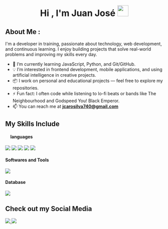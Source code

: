 <h1 align="center">Hi , I'm Juan José <img src="https://gifs.org.es/gifs/2020/09/7215/gif-para-saludar.gif" width="35"></h1>

## About Me : 
I'm a developer in training, passionate about technology, web development, and continuous learning. I enjoy building projects that solve real-world problems and improving my skills every day.

- 🌱 I’m currently learning JavaScript, Python, and Git/GitHub.
- 💡 I’m interested in frontend development, mobile applications, and using artificial intelligence in creative projects.
- 📦 I work on personal and educational projects — feel free to explore my repositories.
- ⚡ Fun fact: I often code while listening to lo-fi beats or bands like The Neighbourhood and Godspeed You! Black Emperor.
- 📫 You can reach me at **jcarosilva740@gmail.com**
  
## My Skills Include

<h4>
<picture> <img src = "https://github.com/7oSkaaa/7oSkaaa/blob/main/Images/Programming_Languages.gif?raw=true" width = 13px>  </picture> languages
</h4>
<span> 
  <img src="https://img.shields.io/badge/HTML5-E34F26?style=for-the-badge&logo=html5&logoColor=white">
  <img src="https://img.shields.io/badge/CSS3-1572B6?style=for-the-badge&logo=css3&logoColor=white">
  <img src="https://img.shields.io/badge/JavaScript-F7DF1E?style=for-the-badge&logo=javascript&logoColor=black">
  <img src="https://img.shields.io/badge/PHP-777BB4?style=for-the-badge&logo=php&logoColor=white">
  <img src="https://img.shields.io/badge/python-3670A0?style=for-the-badge&logo=python&logoColor=ffdd54">
</span>
<h4> Softwares and Tools </h4>
<span>
  <img src="https://img.shields.io/badge/git-%23F05033.svg?style=for-the-badge&logo=git&logoColor=white">
</span>
<h4> Database </h4>
<span>
  <img src="https://img.shields.io/badge/mysql-4479A1.svg?style=for-the-badge&logo=mysql&logoColor=white">
</span>

## Check out my Social Media

<a href="https://www.instagram.com/jjcs_chepe_/">
 <img src="https://img.shields.io/badge/Instagram-%23E4405F.svg?style=for-the-badge&logo=Instagram&logoColor=white">
</a>
<a href="https://www.tiktok.com/@juan.jos449">
 <img src="https://img.shields.io/badge/TikTok-%23000000.svg?style=for-the-badge&logo=TikTok&logoColor=white">
</a>
